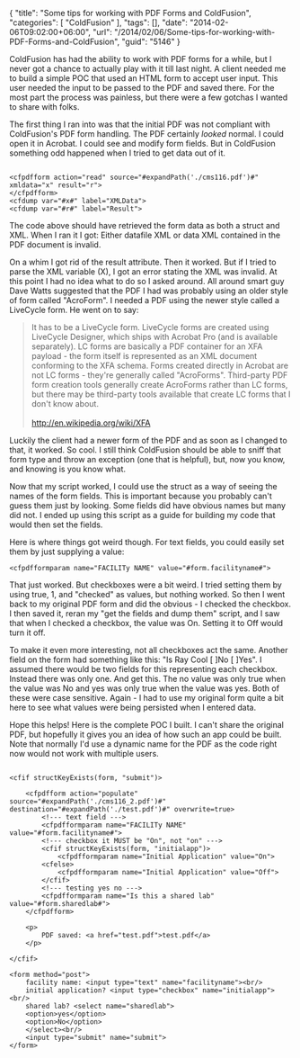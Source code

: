 {
	"title": "Some tips for working with PDF Forms and ColdFusion",
	"categories": [
		"ColdFusion"
	],
	"tags": [],
	"date": "2014-02-06T09:02:00+06:00",
	"url": "/2014/02/06/Some-tips-for-working-with-PDF-Forms-and-ColdFusion",
	"guid": "5146"
}

<p>
ColdFusion has had the ability to work with PDF forms for a while, but I never got a chance to actually play with it till last night. A client needed me to build a simple POC that used an HTML form to accept user input. This user needed the input to be passed to the PDF and saved there. For the most part the process was painless, but there were a few gotchas I wanted to share with folks.
</p>
<!--more-->
<p>
The first thing I ran into was that the initial PDF was not compliant with ColdFusion's PDF form handling. The PDF certainly <i>looked</i> normal. I could open it in Acrobat. I could see and modify form fields. But in ColdFusion something odd happened when I tried to get data out of it.
</p>

<pre><code class="language-markup">
&lt;cfpdfform action=&quot;read&quot; source=&quot;#expandPath(&#x27;.&#x2F;cms116.pdf&#x27;)#&quot; xmldata=&quot;x&quot; result=&quot;r&quot;&gt;
&lt;&#x2F;cfpdfform&gt;
&lt;cfdump var=&quot;#x#&quot; label=&quot;XMLData&quot;&gt;
&lt;cfdump var=&quot;#r#&quot; label=&quot;Result&quot;&gt;
</code></pre>

<p>
The code above should have retrieved the form data as both a struct and XML. When I ran it I got: Either datafile XML or data XML contained in the PDF document is invalid.
</p>

<p>
On a whim I got rid of the result attribute. Then it worked. But if I tried to parse the XML variable (X), I got an error stating the XML was invalid. At this point I had no idea what to do so I asked around. All around smart guy Dave Watts suggested that the PDF I had was probably using an older style of form called "AcroForm". I needed a PDF using the newer style called a LiveCycle form. He went on to say:
</p>

<blockquote>
It has to be a LiveCycle form. LiveCycle forms are created using
LiveCycle Designer, which ships with Acrobat Pro (and is available
separately). LC forms are basically a PDF container for an XFA payload
- the form itself is represented as an XML document conforming to the
XFA schema. Forms created directly in Acrobat are not LC forms -
they're generally called "AcroForms". Third-party PDF form creation
tools generally create AcroForms rather than LC forms, but there may
be third-party tools available that create LC forms that I don't know
about.
<br/><br/>
<a href="http://en.wikipedia.org/wiki/XFA">http://en.wikipedia.org/wiki/XFA</a>
</blockquote>

<p>
Luckily the client had a newer form of the PDF and as soon as I changed to that, it worked. So cool. I still think ColdFusion should be able to sniff that form type and throw an exception (one that is helpful), but, now you know, and knowing is you know what.
</p>

<p>
Now that my script worked, I could use the struct as a way of seeing the names of the form fields. This is important because you probably can't guess them just by looking. Some fields did have obvious names but many did not. I ended up using this script as a guide for building my code that would then set the fields.
</p>

<p>
Here is where things got weird though. For text fields, you could easily set them by just supplying a value:
</p>

<pre><code class="language-markup">&lt;cfpdfformparam name=&quot;FACILITy NAME&quot; value=&quot;#form.facilityname#&quot;&gt;</code></pre>

<p>
That just worked. But checkboxes were a bit weird. I tried setting them by using true, 1, and "checked" as values, but nothing worked. So then I went back to my original PDF form and did the obvious - I checked the checkbox. I then saved it, reran my "get the fields and dump them" script, and I saw that when I checked a checkbox, the value was On. Setting it to Off would turn it off. 
</p>

<p>
To make it even more interesting, not all checkboxes act the same. Another field on the form had something like this:  "Is Ray Cool  [ ]No [ ]Yes". I assumed there would be two fields for this representing each checkbox. Instead there was only one. And get this. The no value was only true when the value was No and yes was only true when the value was yes. Both of these were case sensitive. Again - I had to use my original form quite a bit here to see what values were being persisted when I entered data.
</p>

<p>
Hope this helps! Here is the complete POC I built. I can't share the original PDF, but hopefully it gives you an idea of how such an app could be built. Note that normally I'd use a dynamic name for the PDF as the code right now would not work with multiple users.
</p>

<pre><code class="language-markup">
&lt;cfif structKeyExists(form, &quot;submit&quot;)&gt;

	&lt;cfpdfform action=&quot;populate&quot; source=&quot;#expandPath(&#x27;.&#x2F;cms116_2.pdf&#x27;)#&quot; destination=&quot;#expandPath(&#x27;.&#x2F;test.pdf&#x27;)#&quot; overwrite=true&gt;
		&lt;!--- text field ---&gt;
		&lt;cfpdfformparam name=&quot;FACILITy NAME&quot; value=&quot;#form.facilityname#&quot;&gt;
		&lt;!--- checkbox it MUST be &quot;On&quot;, not &quot;on&quot; ---&gt;
		&lt;cfif structKeyExists(form, &quot;initialapp&quot;)&gt;
			&lt;cfpdfformparam name=&quot;Initial Application&quot; value=&quot;On&quot;&gt;
		&lt;cfelse&gt;
			&lt;cfpdfformparam name=&quot;Initial Application&quot; value=&quot;Off&quot;&gt;
		&lt;&#x2F;cfif&gt;
		&lt;!--- testing yes no ---&gt;
		&lt;cfpdfformparam name=&quot;Is this a shared lab&quot; value=&quot;#form.sharedlab#&quot;&gt;
	&lt;&#x2F;cfpdfform&gt;

	&lt;p&gt;
		PDF saved: &lt;a href=&quot;test.pdf&quot;&gt;test.pdf&lt;&#x2F;a&gt;
	&lt;&#x2F;p&gt;

&lt;&#x2F;cfif&gt;

&lt;form method=&quot;post&quot;&gt;
	facility name: &lt;input type=&quot;text&quot; name=&quot;facilityname&quot;&gt;&lt;br&#x2F;&gt;
	initial application? &lt;input type=&quot;checkbox&quot; name=&quot;initialapp&quot;&gt;&lt;br&#x2F;&gt;
	shared lab? &lt;select name=&quot;sharedlab&quot;&gt;
	&lt;option&gt;yes&lt;&#x2F;option&gt;
	&lt;option&gt;No&lt;&#x2F;option&gt;
	&lt;&#x2F;select&gt;&lt;br&#x2F;&gt;
	&lt;input type=&quot;submit&quot; name=&quot;submit&quot;&gt;
&lt;&#x2F;form&gt;

</code></pre>